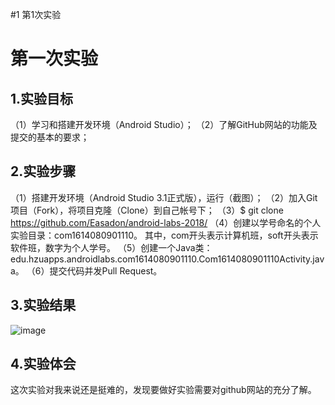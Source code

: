 #1 第1次实验
# 第一次实验
## 1.实验目标
（1）学习和搭建开发环境（Android Studio）；
（2）了解GitHub网站的功能及提交的基本的要求；
## 2.实验步骤
（1）搭建开发环境（Android Studio 3.1正式版），运行（截图）；
（2）加入Git项目（Fork），将项目克隆（Clone）到自己帐号下；
（3）$ git clone https://github.com/Easadon/android-labs-2018/
（4）创建以学号命名的个人实验目录：com1614080901110。
   其中，com开头表示计算机班，soft开头表示软件班，数字为个人学号。
（5）创建一个Java类：edu.hzuapps.androidlabs.com1614080901110.Com1614080901110Activity.java。
（6）提交代码并发Pull Request。
## 3.实验结果
![image](https://github.com/Easadon/android-labs-2018/blob/master/com1614080901110/Com1614080901110.jpg)
## 4.实验体会
这次实验对我来说还是挺难的，发现要做好实验需要对github网站的充分了解。
